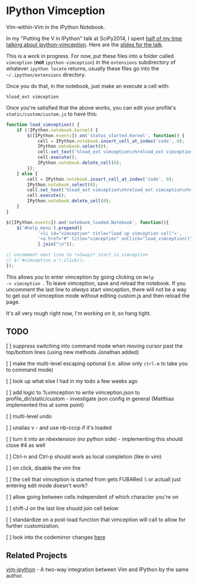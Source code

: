 IPython Vimception
==================

Vim-within-Vim in the IPython Notebook.

In my "Putting the V in IPython" talk at SciPy2014, I spent [half of my time
talking about ipython-vimception](https://www.youtube.com/watch?v=p9gnhmX1sPo#t=723).
Here are the [slides for the talk](http://nbviewer.ipython.org/github/ivanov/scipy2014/blob/master/v%20in%20IPython.ipynb).

This is a work in progress. For now, put these files into a folder called
`vimception` (**not** `ipython-vimception`) in the `extensions` subdirectory of whatever `ipython locate`
returns, usually these files go into the `~/.ipython/extensions` directory.

Once you do that, in the notebook, just make an execute a cell with:

    %load_ext vimception

Once you're satisfied that the above works, you can edit your profile's
`static/custom/custom.js` to have this:

```javascript
function load_vimception() {
    if (!IPython.notebook.kernel) {
        $([IPython.events]).on('status_started.Kernel', function() {
            cell = IPython.notebook.insert_cell_at_index('code', 0);
            IPython.notebook.select(0);
            cell.set_text('%load_ext vimception\n%reload_ext vimception\n%vimception');
            cell.execute();
            IPython.notebook.delete_cell(0);
        });
    } else {
        cell = IPython.notebook.insert_cell_at_index('code', 0);
        IPython.notebook.select(0);
        cell.set_text('%load_ext vimception\n%reload_ext vimception\n%vimception');
        cell.execute();
        IPython.notebook.delete_cell(0);
    }
}

$([IPython.events]).on('notebook_loaded.Notebook', function(){
    $('#help_menu').prepend([
            '<li id="vimception" title="load up vimception cell">',
            '<a href="#" title="vimception" onClick="load_vimception()">vimception</a></li>',
            ].join("\n"));

// uncomment next line to *always* start in vimception
// $('#vimception a').click();
});
```

This allows you to enter vimception by going clicking on <code>Help ->
vimception </code>. To leave vimception, save and reload the notebook. If you
uncomment the last line to *always* start vimception, there will not be a way to
get out of vimception mode without editing custom.js and then reload the page.


It's all very rough right now, I'm working on it, so hang tight.

TODO
----

 [ ] suppress switching into command mode when moving cursor past the top/bottom
     lines (using new methods Jonathan added)

 [ ] make the multi-level escaping optional (i.e. allow only `ctrl-m` to take
     you to command mode)
 
 [ ] look up what else I had in my todo a few weeks ago

 [ ] add logic to %vimception to write vimception.json to profile_dir/static/custom
	- investigate json config in general (Matthias implemented this at some point)

[ ] multi-level undo

[ ] unalias v - and use nb-cccp if it's loaded 

[ ] turn it into an nbextension (no python side)
    - implementing this should close #4 as well

[ ] Ctrl-n and Ctrl-p should work as local completion (like in vim)

[ ] on click, disable the vim fire

[ ] the cell that vimception is started from gets FUBARed  :\ or actuall just
    entering edit mode doesn't work?

[ ] allow going between cells independent of which character you're on

[ ] shift-J on the last line should join cell below

[ ] standardize on a post-load function that vimception will call to allow for
    further customization.

[ ] look into the codemirror changes [here](https://github.com/codemirror/CodeMirror/issues/2915)

Related Projects
----------------

[vim-ipython](https://github.com/ivanov/vim-ipython) - A two-way integration
between Vim and IPython by the same author.
